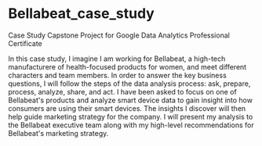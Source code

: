 # Bellabeat_case_study
Case Study Capstone Project for Google Data Analytics Professional Certificate

In this case study, I imagine I am working for Bellabeat, a high-tech manufacturere of health-focused products for women, and meet different characters and team members. In order to answer the key business questions, I will follow the steps of the data analysis process: ask, prepare, process, analyze, share, and act. I have been asked to focus on one of Bellabeat's products and analyze smart device data to gain insight into how consumers are using their smart devices. The insights I discover will then help guide marketing strategy for the company. I will present my analysis to the Bellabeat executive team along with my high-level recommendations for Bellabeat's marketing strategy. 
